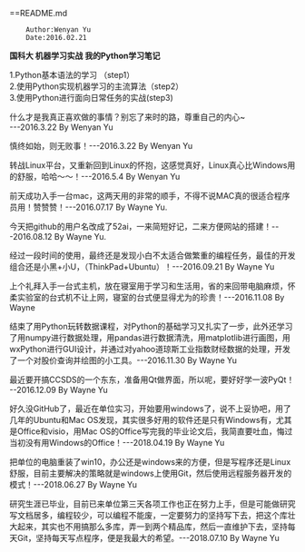 ==README.md

		Author:Wenyan Yu
		Date:2016.02.21

**国科大 机器学习实战 我的Python学习笔记**

1.Python基本语法的学习 （step1）<br>
2.使用Python实现机器学习的主流算法（step2）<br>
3.使用Python进行面向日常任务的实战(step3)<br>


什么才是我真正喜欢做的事情？别忘了来时的路，尊重自己的内心~ <br>
---2016.3.22 By Wenyan Yu

慎终如始，则无败事！---2016.3.22 By Wenyan Yu

转战Linux平台，又重新回到Linux的怀抱，这感觉真好，Linux真心比Windows用的舒服，哈哈～～！---2016.5.4 By Wenyan Yu

前天成功入手一台mac，这两天用的非常的顺手，不得不说MAC真的很适合程序员用！赞赞赞！---2016.07.17 By Wayne Yu.

今天把github的用户名改成了52ai，一来简短好记，二来方便网站的搭建！---2016.08.12 By Wayne Yu.

经过一段时间的使用，最终还是发现小白不太适合做繁重的编程任务，最佳的开发组合还是小黑+小U，（ThinkPad+Ubuntu）！---2016.09.21 By Wayne Yu

上个礼拜入手一台式主机，放在寝室用于学习和生活用，省的来回带电脑麻烦，怀柔实验室的台式机不让上网，寝室的台式便显得尤为的珍贵！---2016.11.08 By Wayne

结束了用Python玩转数据课程，对Python的基础学习又扎实了一步，此外还学习了用numpy进行数据处理，用pandas进行数据清洗，用matplotlib进行画图，用wxPython进行GUI设计，并通过对yahoo道琼斯工业指数财经数据的处理，开发了一个对股价查询并绘图的小工具。---2016.11.30 By Wayne Yu

最近要开搞CCSDS的一个东东，准备用Qt做界面，所以呢，要好好学一波PyQt！ --2016.12.09 By Wayne Yu

好久没GitHub了，最近在单位实习，开始要用windows了，说不上妥协吧，用了几年的Ubuntu和Mac OS发现，其实很多好用的软件还是只有Windows有，尤其是Office和visio，用Mac OS的Office写完我的毕业论文后，我简直要吐血，悔过当初没有用Windows的Office！---2018.04.19 By Wayne Yu

把单位的电脑重装了win10，办公还是windows来的方便，但是写程序还是Linux舒服，目前主要解决的策略就是windows上使用Git，然后使用远程服务器开发的模式！---2018.06.27 By Wayne Yu

研究生涯已毕业，目前已来单位第三天各项工作也正在努力上手，但是可能做研究写文档居多，编程较少，可以编程不能废，一定要努力的坚持写下去，把这个库壮大起来，其实也不用搞那么多库，弄一到两个精品库，然后一直维护下去，坚持每天Git，坚持每天写点程序，便是我最大的希望。---2018.07.10 By Wayne Yu
